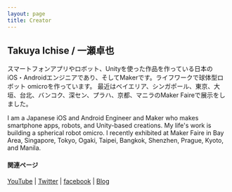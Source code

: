 ```yaml
---
layout: page
title: Creator
---
```


## Takuya Ichise / 一瀬卓也
スマートフォンアプリやロボット、Unityを使った作品を作っている日本のiOS・Androidエンジニアであり、そしてMakerです。ライフワークで球体型ロボット omicroを作っています。
最近はベイエリア、シンガポール、東京、大垣、台北、バンコク、深セン、プラハ、京都、マニラのMaker Faireで展示をしました。

I am a Japanese iOS and Android Engineer and Maker who makes smartphone apps, robots, and Unity-based creations. My life's work is building a spherical robot omicro.
I recently exhibited at Maker Faire in Bay Area, Singapore, Tokyo, Ogaki, Taipei, Bangkok, Shenzhen, Prague, Kyoto, and Manila.

#### 関連ページ
<a href="http://bit.ly/3rao0nP">YouTube</a> | <a href="https://twitter.com/tichise">Twitter</a> | <a href="https://www.facebook.com/tichise">facebook</a> | <a href="https://medium.com/tichise">Blog</a>